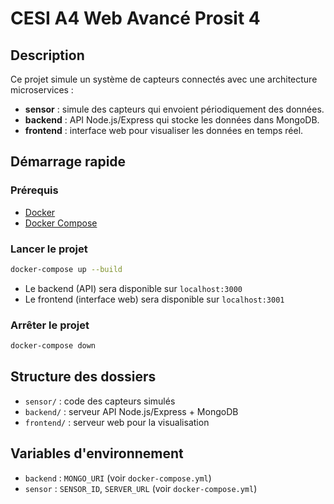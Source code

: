 # CESI A4 Web Avancé Prosit 4

## Description

Ce projet simule un système de capteurs connectés avec une architecture microservices :
- **sensor** : simule des capteurs qui envoient périodiquement des données.
- **backend** : API Node.js/Express qui stocke les données dans MongoDB.
- **frontend** : interface web pour visualiser les données en temps réel.

## Démarrage rapide

### Prérequis

- [Docker](https://www.docker.com/)
- [Docker Compose](https://docs.docker.com/compose/)

### Lancer le projet

```bash
docker-compose up --build
```

- Le backend (API) sera disponible sur `localhost:3000`
- Le frontend (interface web) sera disponible sur `localhost:3001`

### Arrêter le projet

```bash
docker-compose down
```

## Structure des dossiers

- `sensor/` : code des capteurs simulés
- `backend/` : serveur API Node.js/Express + MongoDB
- `frontend/` : serveur web pour la visualisation

## Variables d'environnement

- `backend` : `MONGO_URI` (voir `docker-compose.yml`)
- `sensor` : `SENSOR_ID`, `SERVER_URL` (voir `docker-compose.yml`)
